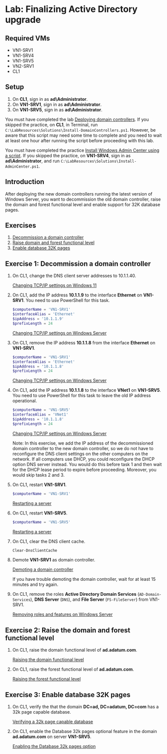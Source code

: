 # Lab: Finalizing Active Directory upgrade

## Required VMs

* VN1-SRV1
* VN1-SRV4
* VN1-SRV5
* VN2-SRV1
* CL1

## Setup

1. On **CL1**, sign in as **ad\\Administrator**.
1. On **VN1-SRV1**, sign in as **ad\\Administrator**.
1. On **VN1-SRV5**, sign in as **ad\\Administrator**.

You must have completed the lab [Deploying domain controllers](../Labs/Deploying-domain-controllers.md). If you skipped the practice, on **CL1**, in Terminal, run ````C:\LabResources\Solutions\Install-DomainControllers.ps1````. However, be aware that this script may need some time to complete and you need to wait at least one hour after running the script before proceeding with this lab.

You must have completed the practice [Install Windows Admin Center using a script](../Practices/Install-Windows-Admin-Center-using-a-script.md). If you skipped the practice, on **VN1-SRV4**, sign in as **ad\Administrator**, and run ````C:\LabResources\Solutions\Install-AdminCenter.ps1````.

## Introduction

After deploying the new domain controllers running the latest version of Windows Server, you want to decommission the old domain controller, raise the domain and forest functional level and enable support for 32K database pages.

## Exercises

1. [Decommission a domain controller](#exercise-1-decommission-a-domain-controller)
1. [Raise domain and forest functional level](#exercise-2-raise-the-domain-and-forest-functional-level)
1. [Enable database 32K pages](#exercise-3-enable-database-32k-pages)

## Exercise 1: Decommission a domain controller

1. On CL1, change the DNS client server addresses to 10.1.1.40.

    [Changing TCP/IP settings on Windows 11](../General/Changing-TCP-IP-settings-on-Windows-11.md)

1. On CL1, add the IP address  **10.1.1.9** to the interface **Ethernet** on **VN1-SRV1**. You need to use PowerShell for this task.

    ````powershell
    $computerName = 'VN1-SRV1'
    $interfaceAlias = 'Ethernet'
    $ipAddress = '10.1.1.9'
    $prefixLength = 24
    ````

    [Changing TCP/IP settings on Windows Server](../General/Changing-TCP-IP-settings-on-Windows-Server.md)

1. On CL1, remove the IP address  **10.1.1.8** from the interface **Ethernet** on **VN1-SRV1**.

    ````powershell
    $computerName = 'VN1-SRV1'
    $interfaceAlias = 'Ethernet'
    $ipAddress = '10.1.1.8'
    $prefixLength = 24
    ````

    [Changing TCP/IP settings on Windows Server](../General/Changing-TCP-IP-settings-on-Windows-Server.md)

1. On CL1, add the IP address **10.1.1.8** to the interface **VNet1** on **VN1-SRV5**. You need to use PowerShell for this task to leave the old IP address operational.

    ````powershell
    $computerName = 'VN1-SRV5'
    $interfaceAlias = 'VNet1'
    $ipAddress = '10.1.1.8'
    $prefixLength = 24
    ````

    [Changing TCP/IP settings on Windows Server](../General/Changing-TCP-IP-settings-on-Windows-Server.md)

    Note: In this exercise, we add the IP address of the decommissioned domain controller to the new domain controller, so we do not have to reconfigure the DNS client settings on the other computers on the network. If all computers use DHCP, you could reconfigure the DHCP option DNS server instead. You would do this before task 1 and then wait for the DHCP lease period to expire before proceeding. Moreover, you would skip tasks 2 and 3.

1. On CL1, restart **VN1-SRV1**.

    ````powershell
    $computerName = 'VN1-SRV1'
    ````

    [Restarting a server](../General/Restarting-a-server.md)

1. On CL1, restart **VN1-SRV5**.

    ````powershell
    $computerName = 'VN1-SRV5'
    ````

    [Restarting a server](../General/Restarting-a-server.md)

1. On CL1, clear the DNS client cache.

    ````powershell
    Clear-DnsClientCache
    ````

1. Demote **VN1-SRV1** as domain controller.

    [Demoting a domain controller](../General/Demoting-a-domain-controller.md)

    If you have trouble demoting the domain controller, wait for at least 15 minutes and try again.

1. On CL1, remove the roles **Active Directory Domain Services** (```AD-Domain-Services```), **DNS Server** (```DNS```), and **File Server** (```FS-FileServer```) from VN1-SRV1.

    [Removing roles and features on Windows Server](../General/Removing-roles-and-features-on-Windows-Server.md)

## Exercise 2: Raise the domain and forest functional level

1. On CL1, raise the domain functional level of **ad.adatum.com**.

    [Raising the domain functional level](../General/Raising-the-domain-functional-level.md)

1. On CL1, raise the forest functional level of **ad.adatum.com**.

    [Raising the forest functional level](../General/Raising-the-forest-functional-level.md)

## Exercise 3: Enable database 32K pages

1. On CL1, verify the that the domain **DC=ad, DC=adatum, DC=com** has a 32k page capable database.

    [Verifying a 32k page capable database](../General/Verifying-a-32k-page-capable-database.md)

1. On CL1, enable the Database 32k pages optional feature in the domain **ad.adatum.com** on server **VN1-SRV5**.

    [Enabling the Database 32k pages option](../General/Enabling-the-Database-32k-pages-option.md)